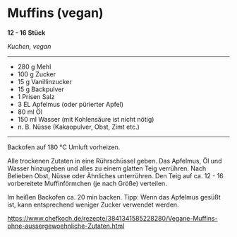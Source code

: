 # Muffins (vegan)

**12 - 16 Stück**

*Kuchen, vegan*

---

- 280 g Mehl
- 100 g Zucker
- 15 g Vanillinzucker
- 15 g Backpulver
- 1 Prisen Salz
- 3 EL Apfelmus (oder pürierter Apfel)
- 80 ml Öl
- 150 ml Wasser (mit Kohlensäure ist nicht nötig)
-  n. B. Nüsse (Kakaopulver, Obst, Zimt etc.)

---

Backofen auf 180 °C Umluft vorheizen.

Alle trockenen Zutaten in eine Rührschüssel geben. Das Apfelmus, Öl und Wasser hinzugeben und alles zu einem glatten Teig verrühren. Nach Belieben Obst, Nüsse oder Ähnliches unterrühren. Den Teig auf ca. 12 - 16 vorbereitete Muffinförmchen (je nach Größe) verteilen. 

Im heißen Backofen ca. 20 min backen. Tipp: Wenn das Apfelmus gesüßt ist, kann entsprechend weniger Zucker verwendet werden.

https://www.chefkoch.de/rezepte/3841341585228280/Vegane-Muffins-ohne-aussergewoehnliche-Zutaten.html
